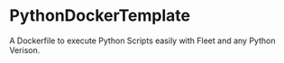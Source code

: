# PythonDockerTemplate

A Dockerfile to execute Python Scripts easily with Fleet and any Python Verison.